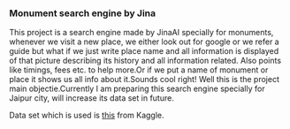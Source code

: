 ### Monument search engine by Jina

This project is a search engine made by JinaAI specially for monuments, whenever we visit a new place, we either look out for google or we refer a guide but what if we just write place name and all information is displayed of that picture describing its history and all information related. Also points like timings, fees etc. to help more.Or if we put a name of monument or place it shows us all info about it.Sounds cool right! Well this is the project main objectie.Currently I am preparing this search engine specially for Jaipur city, will increase its data set in future.


Data set which is used is [this](https://www.kaggle.com/ishikajohari/jaipur-attractions-and-hotels) from Kaggle.
